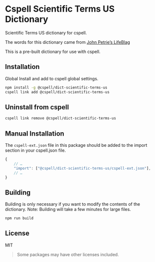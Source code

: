 # Cspell Scientific Terms US Dictionary

Scientific Terms US dictionary for cspell.

The words for this dictionary came from [John Petrie’s LifeBlag](http://www.jpetrie.net/scientific-word-list-for-spell-checkersspelling-dictionaries/)

This is a pre-built dictionary for use with cspell.

## Installation

Global Install and add to cspell global settings.

```sh
npm install -g @cspell/dict-scientific-terms-us
cspell link add @cspell/dict-scientific-terms-us
```

## Uninstall from cspell

```sh
cspell link remove @cspell/dict-scientific-terms-us
```

## Manual Installation

The `cspell-ext.json` file in this package should be added to the import section in your cspell.json file.

```javascript
{
    // …
    "import": ["@cspell/dict-scientific-terms-us/cspell-ext.json"],
    // …
}
```

## Building

Building is only necessary if you want to modify the contents of the dictionary. Note: Building will take a few minutes for large files.

```sh
npm run build
```

## License

MIT

> Some packages may have other licenses included.

[//]: # 'cspell:ignore Petrie’s'
